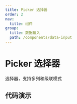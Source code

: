 ```yaml
---
title: Picker 选择器
order: 2
nav:
  title: 组件
group:
  title: 数据输入
  path: /components/data-input
---
```


# Picker 选择器

选择器，支持多列和级联模式

## 代码演示

<code src="./demo/picker.tsx" />

<code src="./demo/index.tsx" />

<code src="./demo/async.tsx" />

<API src="../../../src/Picker/Picker.tsx"></API>
